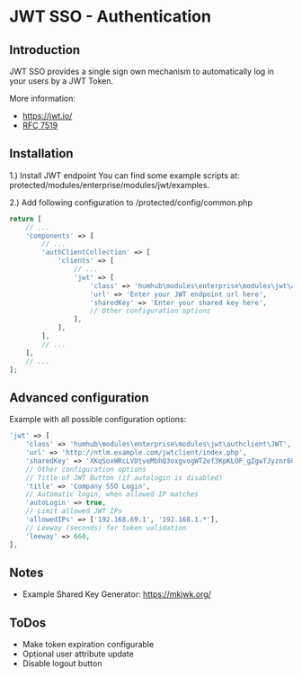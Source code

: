 JWT SSO - Authentication
========================

Introduction
------------

JWT SSO provides a single sign own mechanism to automatically log in your users by a JWT Token.

More information:
- https://jwt.io/
- [RFC 7519](https://tools.ietf.org/html/rfc7519)


Installation
------------

1.) Install JWT endpoint 
You can find some example scripts at: protected/modules/enterprise/modules/jwt/examples.

2.) Add following configuration to /protected/config/common.php

```php
return [
    // ...
    'components' => [
        // ...
        'authClientCollection' => [
            'clients' => [
                // ...
                'jwt' => [
                    'class' => 'humhub\modules\enterprise\modules\jwt\authclient\JWT',
					'url' => 'Enter your JWT endpoint url here',
                    'sharedKey' => 'Enter your shared key here',
					// Other configuration options
                ],
            ],
        ],
        // ...
    ],
    // ...
];
```

Advanced configuration
----------------------

Example with all possible configuration options:

```php
'jwt' => [
    'class' => 'humhub\modules\enterprise\modules\jwt\authclient\JWT',
    'url' => 'http://ntlm.example.com/jwtclient/index.php',
    'sharedKey' => 'XKqSoxWRcLVDtveMbhQ3oxgvogWT2ef3KpKLOF_gZgwTJyznr6UDi2SCWgSeaEUo5T1_bBYbR_blojv94Sr523zDQ_CzTETN4gMYyx6xU4hsF6HGnCdoFwmd9rOTY5MiIdGX1wdwP3FvpyS0bbmG17xfTtU87gySiQaJjQWq9J2SdLOu73xPej5l1k5BA2ab-taXogZi-STi1q30w0T0kU3SGJ-fYSZO5lGNI3pws313oh83Wby8IJxhS9GZjLjOHpMO7rveoUHE6cGOXm8SjuxsJTfChPl3sGhiA2Wc-cJ-uKaN37T7qQxKeZNjXFtNGTbXwOhXbtELP_ZUy66zPg',
    // Other configuration options
    // Title of JWT Button (if autologin is disabled)
    'title' => 'Company SSO Login',
    // Automatic login, when allowed IP matches
    'autoLogin' => true,
    // Limit allowed JWT IPs
    'allowedIPs' => ['192.168.69.1', '192.168.1.*'],
    // Leeway (seconds) for token validation
    'leeway' => 660,
],
```

Notes
-----
- Example Shared Key Generator: https://mkjwk.org/


ToDos
-----
- Make token expiration configurable
- Optional user attribute update
- Disable logout button
 



